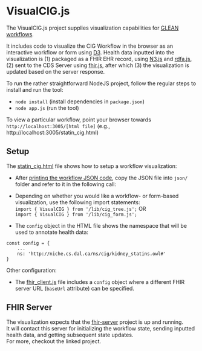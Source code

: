 # VisualCIG.js

The VisualCIG.js project supplies visualization capabilities for [GLEAN workflows](https://github.com/william-vw/glean).

It includes code to visualize the CIG Workflow in the browser as an interactive workflow or form using [D3](https://d3js.org/). Health data inputted into the visualization is (1) packaged as a FHIR EHR record, using [N3.js](https://github.com/rdfjs/N3.js/) and [rdfa.js](https://github.com/rubensworks/rdfa-streaming-parser.js), (2) sent to the CDS Server using [fhir.js](https://github.com/FHIR/fhir.js/), after which (3) the visualization is updated based on the server response.

To run the rather straightforward NodeJS project, follow the regular steps to install and run the tool:
- `node install` (install dependencies in `package.json`)
- `node app.js` (run the tool)  

To view a particular workflow, point your browser towards `http://localhost:3005/[html file]` (e.g., http://localhost:3005/statin_cig.html)

## Setup

The [statin_cig.html](statin_cig.html) file shows how to setup a workflow visualization:

- After [printing the workflow JSON code](https://github.com/william-vw/glean/glean-core), copy the JSON file into `json/` folder and refer to it in the following call:


- Depending on whether you would like a workflow- or form-based visualization, use the following import statements:  
`import { VisualCIG } from '/lib/cig_tree.js';` OR  
`import { VisualCIG } from '/lib/cig_form.js';`


- The `config` object in the HTML file shows the namespace that will be used to annotate health data:
```
const config = { 
    ...
    ns: 'http://niche.cs.dal.ca/ns/cig/kidney_statins.owl#' 
}
```

Other configuration:

- The [fhir_client.js](lib/fhir_client.js) file includes a `config` object where a different FHIR server URL (`baseUrl` attribute) can be specified.


## FHIR Server

The visualization expects that the [fhir-server](https://github.com/william-vw/glean/fhir-server) project is up and running.  
It will contact this server for initializing the workflow state, sending inputted health data, and getting subsequent state updates.  
For more, checkout the linked project.